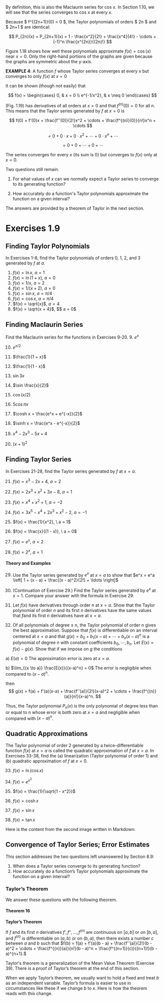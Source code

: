 
By definition, this is also the Maclaurin series for cos $x$. In Section 1.10, we will see that the series converges to cos $x$ at every $x$.

Because $ f^{(2n+1)}(0) = 0 $, the Taylor polynomials of orders $ 2n $ and $ 2n+1 $ are identical:

$$ P_{2n}(x) = P_{2n+1}(x) = 1 - \frac{x^2}{2!} + \frac{x^4}{4!} - \cdots + (-1)^n \frac{x^{2n}}{(2n)!} $$

Figure 1.18 shows how well these polynomials approximate $f(x) = \cos(x)$ near $x = 0$. Only the right-hand portions of the graphs are given because the graphs are symmetric about the y-axis.

**EXAMPLE 4**: A function $f$ whose Taylor series converges at every $x$ but converges to only  $f(x)$ at $x = 0$

It can be shown (though not easily) that

$$ f(x) = \begin{cases} 
0, & x = 0 \\ 
e^{-1/x^2}, & x \neq 0 
\end{cases} $$

(Fig. 1.19) has derivatives of all orders at $x = 0$ and that $f^{(n)}(0) = 0$ for all $n$. This means that the Taylor series generated by $f$ at $x = 0$ is

$$
f(0) + f'(0)x + \frac{f''(0)}{2!}x^2 + \cdots + \frac{f^{(n)}(0)}{n!}x^n + \cdots 
$$

 $$
 = 0 + 0 \cdot x + 0 \cdot x^2 + \cdots + 0 \cdot x^n + \cdots 
 $$

 $$
 = 0 + 0 + \cdots + 0 + \cdots
 $$

The series converges for every $x$ (its sum is 0) but converges to $f(x)$ only at $x = 0$.

Two questions still remain.

1. For what values of $x$ can we normally expect a Taylor series to converge to its generating function?

2. How accurately do a function's Taylor polynomials approximate the function on a given interval?

The answers are provided by a theorem of Taylor in the next section.

# Exercises 1.9

## Finding Taylor Polynomials

In Exercises 1-8, find the Taylor polynomials of orders 0, 1, 2, and 3 generated by $f$ at $a$.

1. $f(x) = \ln x$, $a = 1$
2. $f(x) = \ln (1 + x)$, $a = 0$
3. $f(x) = 1/x$, $a = 2$
4. $f(x) = 1/(x + 2)$, $a = 0$
5. $f(x) = \sin x$, $a = \pi/4$
6. $f(x) = \cos x$, $a = \pi/4$
7. $f(x) = \sqrt{x}$, $a = 4$
8. $f(x) = \sqrt{x + 4}$, $$ a = 0$

## Finding Maclaurin Series
Find the Maclaurin series for the functions in Exercises 9-20.
9. $e^x$

10. $e^{x / 2}$

11. $\frac{1}{1 + x}$

12. $\frac{1}{1 - x}$

13. $\sin 3x$

14. $\sin \frac{x}{2}$

15. $\cos (x / 2)$

16. $5 \cos \pi x$

17. $\cosh x = \frac{e^x + e^{-x}}{2}$

18. $\sinh x = \frac{e^x - e^{-x}}{2}$

19. $x^4 - 2x^3 - 5x + 4$

20. $(x + 1)^2$

## Finding Taylor Series
In Exercises 21-28, find the Taylor series generated by $f$ at $x = a$.

21. $f(x) = x^3 - 2x + 4, \ a = 2$

22. $f(x) = 2x^3 + x^2 + 3x - 8, \ a = 1$

23. $f(x) = x^4 + x^2 + 1, \ a = -2$

24. $f(x) = 3x^5 - x^4 + 2x^3 + x^2 - 2, \ a = -1$

25. $f(x) = \frac{1}{x^2}, \ a = 1$

26. $f(x) = \frac{x}{(1 - x)}, \ a = 0$

27. $f(x) = e^x, \ a = 2$

28. $f(x) = 2^x, \ a = 1$

#### Theory and Examples
29. Use the Taylor series generated by $e^x$ at $x = a$ to show that 
$e^x = e^a \left[ 1 + (x - a) + \frac{(x - a)^2}{2!} + \ldots \right]$

30. (Continuation of Exercise 29.) Find the Taylor series generated by $e^x$ at $x = 1$. Compare your answer with the formula in Exercise 29.

31. Let $f(x)$ have derivatives through order $n$ at $x = a$. Show that the Taylor polynomial of order $n$ and its first $n$ derivatives have the same values that $f$and its first $n$ derivatives have at $x = a$.


32. Of all polynomials of degree ≤ n, the Taylor polynomial of order n gives the best approximation. Suppose that $f(x)$ is differentiable on an interval centered at $x = a$ and that $g(x) = b_0 + b_1(x-a) + \cdots + b_n(x-a)^n$ is a polynomial of degree n with constant coefficients $b_0, \cdots, b_n$. Let $E(x) = f(x) - g(x)$. Show that if we impose on $g$ the conditions

a) $E(a) = 0$     The approximation error is zero at $x = a$.

b) $\lim_{{x \to a}} \frac{E(x)}{(x-a)^n} = 0$  The error is negligible when compared to $(x-a)^n$.

then
$$ g(x) = f(a) + f'(a)(x-a) + \frac{f''(a)}{2!}(x-a)^2 + \cdots + \frac{f^{(n)}(a)}{n!}(x-a)^n. $$

Thus, the Taylor polynomial $P_n(x)$ is the only polynomial of degree less than or equal to n whose error is both zero at $x = a$ and negligible when compared with $(x-a)^n$.

## Quadratic Approximations

The Taylor polynomial of order 2 generated by a twice-differentiable function $f(x)$ at $x = a$ is called the quadratic approximation of $f$ at $x = a$. In Exercises 33-38, find the (a) linearization (Taylor polynomial of order 1) and (b) quadratic approximation of $f$ at $x = 0$.

33. $f(x) = \ln(\cos x)$ 

34. $f(x) = e^{x^2}$

35. $f(x) = \frac{1}{\sqrt{1 - x^2}}$

36. $f(x) = \cosh x$

37. $f(x) = \sin x$

38. $f(x) = \tan x$

Here is the content from the second image written in Markdown:


## Convergence of Taylor Series; Error Estimates

This section addresses the two questions left unanswered by Section 8.9:

1. When does a Taylor series converge to its generating function?
2. How accurately do a function’s Taylor polynomials approximate the function on a given interval?

### Taylor’s Theorem

We answer these questions with the following theorem.

#### Theorem 16
**Taylor’s Theorem**

If $f$ and its first $n$ derivatives $f', f'', \ldots, f^{(n)}$ are continuous on $[a, b]$ or on $[b, a]$, and $f^{(n)}$ is differentiable on $(a, b)$ or on $(b, a)$, then there exists a number $c$ between $a$ and $b$ such that
$f(b) = f(a) + f'(a)(b - a) + \frac{f''(a)}{2!}(b - a)^2 + \cdots + \frac{f^{(n)}(a)}{n!}(b - a)^n + \frac{f^{(n+1)}(c)}{(n+1)!}(b - a)^{n+1}.$

Taylor's theorem is a generalization of the Mean Value Theorem (Exercise 39). There is a proof of Taylor’s theorem at the end of this section.

When we apply Taylor’s theorem, we usually want to hold a fixed and treat $b$ as an independent variable. Taylor’s formula is easier to use in circumstances like these if we change $b$ to $x$. Here is how the theorem reads with this change.

